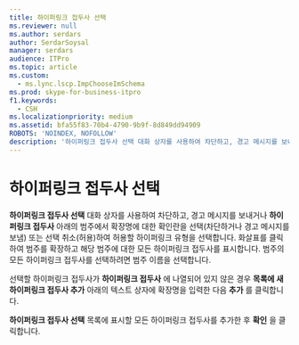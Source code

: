 ```yaml
---
title: 하이퍼링크 접두사 선택
ms.reviewer: null
ms.author: serdars
author: SerdarSoysal
manager: serdars
audience: ITPro
ms.topic: article
ms.custom:
  - ms.lync.lscp.ImpChooseImSchema
ms.prod: skype-for-business-itpro
f1.keywords:
  - CSH
ms.localizationpriority: medium
ms.assetid: bfa55f83-70b4-4790-9b9f-8d849dd94909
ROBOTS: 'NOINDEX, NOFOLLOW'
description: '하이퍼링크 접두사 선택 대화 상자를 사용하여 차단하고, 경고 메시지를 보내거나 하이퍼링크 접두사 아래의 범주에서 확장명에 대한 확인란을 선택(차단하거나 경고 메시지를 보냄) 또는 선택 취소(허용)하여 허용할 하이퍼링크 유형을 선택합니다. 화살표를 클릭하여 범주를 확장하고 해당 범주에 대한 모든 하이퍼링크 접두사를 표시합니다. 범주의 모든 하이퍼링크 접두사를 선택하려면 범주 이름을 선택합니다.'
---
```


# <a name="select-hyperlink-prefix"></a>하이퍼링크 접두사 선택
 
**하이퍼링크 접두사 선택** 대화 상자를 사용하여 차단하고, 경고 메시지를 보내거나 **하이퍼링크 접두사** 아래의 범주에서 확장명에 대한 확인란을 선택(차단하거나 경고 메시지를 보냄) 또는 선택 취소(허용)하여 허용할 하이퍼링크 유형을 선택합니다. 화살표를 클릭하여 범주를 확장하고 해당 범주에 대한 모든 하이퍼링크 접두사를 표시합니다. 범주의 모든 하이퍼링크 접두사를 선택하려면 범주 이름을 선택합니다. 
  
선택할 하이퍼링크 접두사가 **하이퍼링크 접두사** 에 나열되어 있지 않은 경우 **목록에 새 하이퍼링크 접두사 추가** 아래의 텍스트 상자에 확장명을 입력한 다음 **추가** 를 클릭합니다. 
  
**하이퍼링크 접두사 선택** 목록에 표시할 모든 하이퍼링크 접두사를 추가한 후 **확인** 을 클릭합니다.
  
 
  

